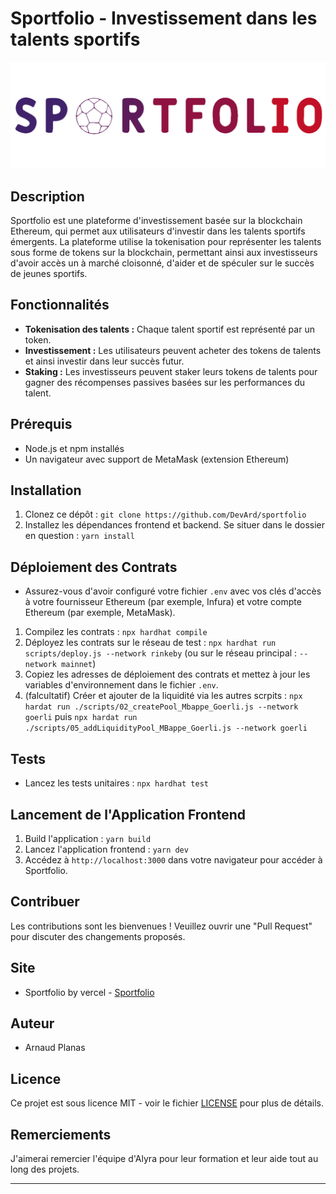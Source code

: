 # Sportfolio - Investissement dans les talents sportifs

![Logo de Sportfolio](./frontend/public/logo.png)

## Description

Sportfolio est une plateforme d'investissement basée sur la blockchain Ethereum, qui permet aux utilisateurs d'investir dans les talents sportifs émergents. La plateforme utilise la tokenisation pour représenter les talents sous forme de tokens sur la blockchain, permettant ainsi aux investisseurs d'avoir accès un à marché cloisonné, d'aider et de spéculer sur le succès de jeunes sportifs.

## Fonctionnalités

- **Tokenisation des talents :** Chaque talent sportif est représenté par un token.
- **Investissement :** Les utilisateurs peuvent acheter des tokens de talents et ainsi investir dans leur succès futur.
- **Staking :** Les investisseurs peuvent staker leurs tokens de talents pour gagner des récompenses passives basées sur les performances du talent.

## Prérequis

- Node.js et npm installés
- Un navigateur avec support de MetaMask (extension Ethereum)

## Installation

1. Clonez ce dépôt : `git clone https://github.com/DevArd/sportfolio`
2. Installez les dépendances frontend et backend. Se situer dans le dossier en question : `yarn install`

## Déploiement des Contrats

- Assurez-vous d'avoir configuré votre fichier `.env` avec vos clés d'accès à votre fournisseur Ethereum (par exemple, Infura) et votre compte Ethereum (par exemple, MetaMask).

1. Compilez les contrats : `npx hardhat compile`
2. Déployez les contrats sur le réseau de test : `npx hardhat run scripts/deploy.js --network rinkeby` (ou sur le réseau principal : `--network mainnet`)
3. Copiez les adresses de déploiement des contrats et mettez à jour les variables d'environnement dans le fichier `.env`.
4. (falcultatif) Créer et ajouter de la liquidité via les autres scrpits : `npx hardat run ./scripts/02_createPool_Mbappe_Goerli.js --network goerli` puis `npx hardat run ./scripts/05_addLiquidityPool_MBappe_Goerli.js --network goerli`

## Tests

- Lancez les tests unitaires : `npx hardhat test`

## Lancement de l'Application Frontend

1. Build l'application : `yarn build`
2. Lancez l'application frontend : `yarn dev`
3. Accédez à `http://localhost:3000` dans votre navigateur pour accéder à Sportfolio.

## Contribuer

Les contributions sont les bienvenues ! Veuillez ouvrir une "Pull Request" pour discuter des changements proposés.

## Site

- Sportfolio by vercel - [Sportfolio](https://sportfolio-drab.vercel.app/marketplace)

## Auteur

- Arnaud Planas

## Licence

Ce projet est sous licence MIT - voir le fichier [LICENSE](LICENSE) pour plus de détails.

## Remerciements

J'aimerai remercier l'équipe d'Alyra pour leur formation et leur aide tout au long des projets.

---
